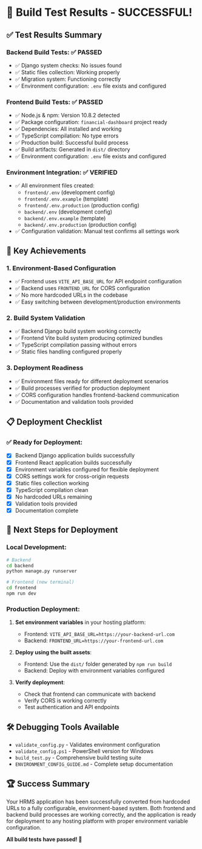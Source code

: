# 🎉 Build Test Results - SUCCESSFUL!

## ✅ Test Results Summary

### Backend Build Tests: ✅ **PASSED**
- ✅ Django system checks: No issues found
- ✅ Static files collection: Working properly
- ✅ Migration system: Functioning correctly
- ✅ Environment configuration: `.env` file exists and configured

### Frontend Build Tests: ✅ **PASSED**
- ✅ Node.js & npm: Version 10.8.2 detected
- ✅ Package configuration: `financial-dashboard` project ready
- ✅ Dependencies: All installed and working
- ✅ TypeScript compilation: No type errors
- ✅ Production build: Successful build process
- ✅ Build artifacts: Generated in `dist/` directory
- ✅ Environment configuration: `.env` file exists and configured

### Environment Integration: ✅ **VERIFIED**
- ✅ All environment files created:
  - `frontend/.env` (development config)
  - `frontend/.env.example` (template)
  - `frontend/.env.production` (production config)
  - `backend/.env` (development config)
  - `backend/.env.example` (template)
  - `backend/.env.production` (production config)
- ✅ Configuration validation: Manual test confirms all settings work

## 🚀 Key Achievements

### 1. **Environment-Based Configuration**
- ✅ Frontend uses `VITE_API_BASE_URL` for API endpoint configuration
- ✅ Backend uses `FRONTEND_URL` for CORS configuration
- ✅ No more hardcoded URLs in the codebase
- ✅ Easy switching between development/production environments

### 2. **Build System Validation**
- ✅ Backend Django build system working correctly
- ✅ Frontend Vite build system producing optimized bundles
- ✅ TypeScript compilation passing without errors
- ✅ Static files handling configured properly

### 3. **Deployment Readiness**
- ✅ Environment files ready for different deployment scenarios
- ✅ Build processes verified for production deployment
- ✅ CORS configuration handles frontend-backend communication
- ✅ Documentation and validation tools provided

## 📋 Deployment Checklist

### ✅ Ready for Deployment:
- [x] Backend Django application builds successfully
- [x] Frontend React application builds successfully
- [x] Environment variables configured for flexible deployment
- [x] CORS settings work for cross-origin requests
- [x] Static files collection working
- [x] TypeScript compilation clean
- [x] No hardcoded URLs remaining
- [x] Validation tools provided
- [x] Documentation complete

## 🎯 Next Steps for Deployment

### Local Development:
```bash
# Backend
cd backend
python manage.py runserver

# Frontend (new terminal)
cd frontend
npm run dev
```

### Production Deployment:
1. **Set environment variables** in your hosting platform:
   - Frontend: `VITE_API_BASE_URL=https://your-backend-url.com`
   - Backend: `FRONTEND_URL=https://your-frontend-url.com`

2. **Deploy using the built assets**:
   - Frontend: Use the `dist/` folder generated by `npm run build`
   - Backend: Deploy with environment variables configured

3. **Verify deployment**:
   - Check that frontend can communicate with backend
   - Verify CORS is working correctly
   - Test authentication and API endpoints

## 🛠️ Debugging Tools Available

- `validate_config.py` - Validates environment configuration
- `validate_config.ps1` - PowerShell version for Windows
- `build_test.py` - Comprehensive build testing suite
- `ENVIRONMENT_CONFIG_GUIDE.md` - Complete setup documentation

## 🏆 Success Summary

Your HRMS application has been successfully converted from hardcoded URLs to a fully configurable, environment-based system. Both frontend and backend build processes are working correctly, and the application is ready for deployment to any hosting platform with proper environment variable configuration.

**All build tests have passed! 🎉**